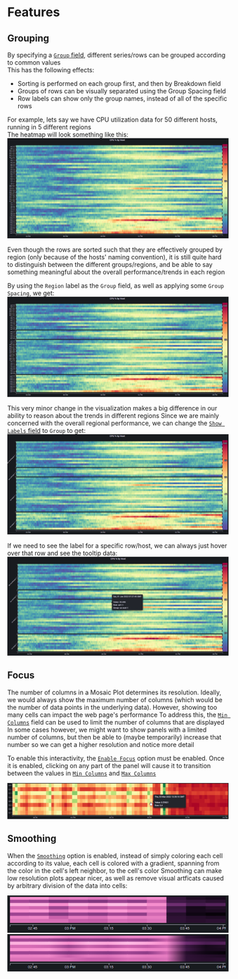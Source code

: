 # Features

## Grouping

By specifying a [`Group` field](configuration_options.md#fields), different series/rows can be grouped according to common values
<br>
This has the following effects:
<ul>
<li>Sorting is performed on each group first, and then by Breakdown field</li>
<li>Groups of rows can be visually separated using the Group Spacing field</li>
<li>Row labels can show only the group names, instead of all of the specific rows</li>
</ul>

For example, lets say we have CPU utilization data for 50 different hosts, running in 5 different regions
<br>
The heatmap will look something like this:
![cpu_no_grouping](img/features/cpu_no_grouping.png)

Even though the rows are sorted such that they are effectively grouped by region (only because of the hosts' naming convention), it is still quite hard to distinguish between the different groups/regions, and be able to say something meaningful about the overall performance/trends in each region

By using the `Region` label as the `Group` field, as well as applying some `Group Spacing`, we get:
![cpu_grouping](img/features/cpu_grouping.png)

This very minor change in the visualization makes a big difference in our ability to reason about the trends in different regions
Since we are mainly concerned with the overall regional performance, we can change the [`Show Labels` field](configuration_options.md#labels) to `Group` to get:
![cpu_grouping_grouplabel](img/features/cpu_grouping_grouplabel.png)

If we need to see the label for a specific row/host, we can always just hover over that row and see the tooltip data:
![cpu_grouping_grouplabel_tooltip](img/features/cpu_grouping_grouplabel_tooltip.png)

## Focus

The number of columns in a Mosaic Plot determines its resolution.  Ideally, we would always show the maximum number of columns (which would be the number of data points in the underlying data).  However, showing too many cells can impact the web page's performance
To address this, the [`Min Columns`](configuration_options.md#grid-properties) field can be used to limit the number of columns that are displayed
In some cases however, we might want to show panels with a limited number of columns, but then be able to (maybe temporarily) increase that number so we can get a higher resolution and notice more detail

To enable this interactivity, the [`Enable Focus`](configuration_options.md#style) option must be enabled.  Once it is enabled, clicking on any part of the panel will cause it to transition between the values in [`Min Columns`](configuration_options.md#grid-properties) and [`Max Columns`](configuration_options.md#grid-properties)

![focus](img/features/focus.gif)

## Smoothing

When the [`Smoothing`](configuration_options.md#style) option is enabled, instead of simply coloring each cell according to its value, each cell is colored with a gradient, spanning from the color in the cell's left neighbor, to the cell's color
Smoothing can make low resolution plots appear nicer, as well as remove visual artficats caused by arbitrary division of the data into cells:

![no_smoothing](img/features/no_smoothing.png)
![smoothing](img/features/smoothing.png)